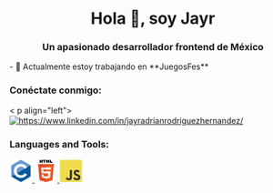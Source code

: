 <h1 align="center">Hola 👋, soy Jayr</h1><h3 align="center">Un apasionado desarrollador frontend de México</h3>- 🔭 Actualmente estoy trabajando en **JuegosFes**

<h3 align="left">Conéctate conmigo:</h3>


<
p align="left">
<a href="https://linkedin.com/in/https://www.linkedin.com/in/jayradrianrodriguezhernandez/" target="blank"><img align="center" src="https://raw.githubusercontent.com/rahuldkjain/github-profile-readme-generator/master/src/images/icons/Social/linked-in-alt.svg" alt="https://www.linkedin.com/in/jayradrianrodriguezhernandez/" height="30" width="40" /></a></p><h3 align="left">Languages and Tools:</h3><p align="left">



<a href="https://www.cprogramming.com/" target="_blank" rel="noreferrer"> <img src="https://raw.githubusercontent.com/devicons/devicon/master/icons/c/c-original.svg" alt="c" width="40" height="40"/> </a> <a href="https://www.w3.org/html/" target="_blank" rel="noreferrer"> <img src="https://raw.githubusercontent.com/devicons/devicon/master/icons/html5/html5-original-wordmark.svg" alt="html5" width="40" height="40"/> </a> <a href="https://developer.mozilla.org/en-US/docs/Web/JavaScript" target="_blank" rel="noreferrer"> <img src="https://raw.githubusercontent.com/devicons/devicon/master/icons/javascript/javascript-original.svg" alt="javascript" width="40" height="40"/> </a> </p>
